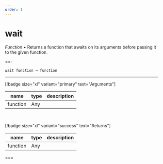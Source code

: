 ```yaml
---
order: 1
---
```

# wait

_Function_ &bull; Returns a function that awaits on its arguments before passing it to the given function.


==- <pre><code>wait function &rarr; function</code></pre>
<hr>

[!badge size="xl" variant="primary" text="Arguments"]

| name | type | description |
|------|------|-------------|
|function|Any||

<br>

[!badge size="xl" variant="success" text="Returns"]

| name | type | description |
|------|------|-------------|
|function|Any||



===



